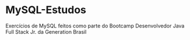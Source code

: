 # MySQL-Estudos

Exercícios de MySQL feitos como parte do Bootcamp Desenvolvedor Java Full Stack Jr. da Generation Brasil
